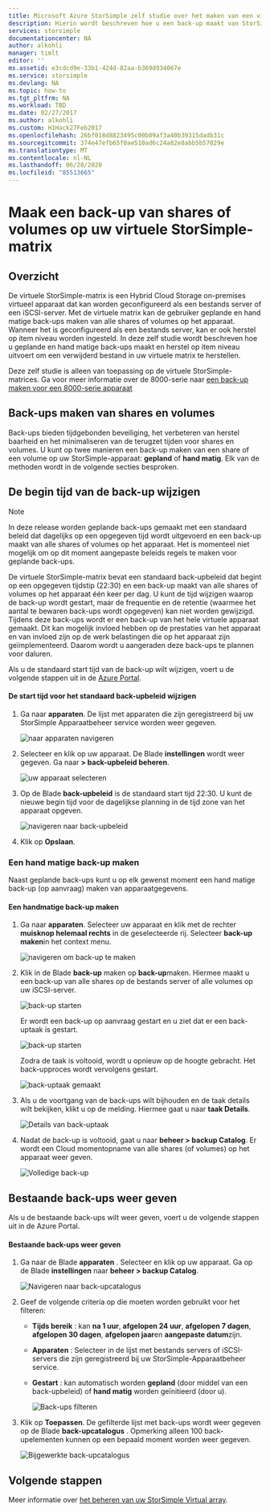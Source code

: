 ```yaml
---
title: Microsoft Azure StorSimple zelf studie over het maken van een virtuele matrix | Microsoft Docs
description: Hierin wordt beschreven hoe u een back-up maakt van StorSimple virtuele-matrix shares en-volumes.
services: storsimple
documentationcenter: NA
author: alkohli
manager: timlt
editor: ''
ms.assetid: e3cdcd9e-33b1-424d-82aa-b369d934067e
ms.service: storsimple
ms.devlang: NA
ms.topic: how-to
ms.tgt_pltfrm: NA
ms.workload: TBD
ms.date: 02/27/2017
ms.author: alkohli
ms.custom: H1Hack27Feb2017
ms.openlocfilehash: 26bf018d8823495c00b09af3a40b39315dadb31c
ms.sourcegitcommit: 374e47efb65f0ae510ad6c24a82e8abb5b57029e
ms.translationtype: MT
ms.contentlocale: nl-NL
ms.lasthandoff: 06/28/2020
ms.locfileid: "85513665"
---
```

# <a name="back-up-shares-or-volumes-on-your-storsimple-virtual-array"></a>Maak een back-up van shares of volumes op uw virtuele StorSimple-matrix

## <a name="overview"></a>Overzicht

De virtuele StorSimple-matrix is een Hybrid Cloud Storage on-premises virtueel apparaat dat kan worden geconfigureerd als een bestands server of een iSCSI-server. Met de virtuele matrix kan de gebruiker geplande en hand matige back-ups maken van alle shares of volumes op het apparaat. Wanneer het is geconfigureerd als een bestands server, kan er ook herstel op item niveau worden ingesteld. In deze zelf studie wordt beschreven hoe u geplande en hand matige back-ups maakt en herstel op item niveau uitvoert om een verwijderd bestand in uw virtuele matrix te herstellen.

Deze zelf studie is alleen van toepassing op de virtuele StorSimple-matrices. Ga voor meer informatie over de 8000-serie naar [een back-up maken voor een 8000-serie apparaat](storsimple-manage-backup-policies-u2.md)

## <a name="back-up-shares-and-volumes"></a>Back-ups maken van shares en volumes

Back-ups bieden tijdgebonden beveiliging, het verbeteren van herstel baarheid en het minimaliseren van de terugzet tijden voor shares en volumes. U kunt op twee manieren een back-up maken van een share of een volume op uw StorSimple-apparaat: **gepland** of **hand matig**. Elk van de methoden wordt in de volgende secties besproken.

## <a name="change-the-backup-start-time"></a>De begin tijd van de back-up wijzigen

> [!NOTE]
> In deze release worden geplande back-ups gemaakt met een standaard beleid dat dagelijks op een opgegeven tijd wordt uitgevoerd en een back-up maakt van alle shares of volumes op het apparaat. Het is momenteel niet mogelijk om op dit moment aangepaste beleids regels te maken voor geplande back-ups.


De virtuele StorSimple-matrix bevat een standaard back-upbeleid dat begint op een opgegeven tijdstip (22:30) en een back-up maakt van alle shares of volumes op het apparaat één keer per dag. U kunt de tijd wijzigen waarop de back-up wordt gestart, maar de frequentie en de retentie (waarmee het aantal te bewaren back-ups wordt opgegeven) kan niet worden gewijzigd. Tijdens deze back-ups wordt er een back-up van het hele virtuele apparaat gemaakt. Dit kan mogelijk invloed hebben op de prestaties van het apparaat en van invloed zijn op de werk belastingen die op het apparaat zijn geïmplementeerd. Daarom wordt u aangeraden deze back-ups te plannen voor daluren.

 Als u de standaard start tijd van de back-up wilt wijzigen, voert u de volgende stappen uit in de [Azure Portal](https://portal.azure.com/).

#### <a name="to-change-the-start-time-for-the-default-backup-policy"></a>De start tijd voor het standaard back-upbeleid wijzigen

1. Ga naar **apparaten**. De lijst met apparaten die zijn geregistreerd bij uw StorSimple Apparaatbeheer service worden weer gegeven. 
   
    ![naar apparaten navigeren](./media/storsimple-virtual-array-backup/changebuschedule1.png)

2. Selecteer en klik op uw apparaat. De Blade **instellingen** wordt weer gegeven. Ga naar **> back-upbeleid beheren**.
   
    ![uw apparaat selecteren](./media/storsimple-virtual-array-backup/changebuschedule2.png)

3. Op de Blade **back-upbeleid** is de standaard start tijd 22:30. U kunt de nieuwe begin tijd voor de dagelijkse planning in de tijd zone van het apparaat opgeven.
   
    ![navigeren naar back-upbeleid](./media/storsimple-virtual-array-backup/changebuschedule5.png)

4. Klik op **Opslaan**.

### <a name="take-a-manual-backup"></a>Een hand matige back-up maken

Naast geplande back-ups kunt u op elk gewenst moment een hand matige back-up (op aanvraag) maken van apparaatgegevens.

#### <a name="to-create-a-manual-backup"></a>Een handmatige back-up maken

1. Ga naar **apparaten**. Selecteer uw apparaat en klik met de rechter **muisknop helemaal rechts** in de geselecteerde rij. Selecteer **back-up maken**in het context menu.
   
    ![navigeren om back-up te maken](./media/storsimple-virtual-array-backup/takebackup1m.png)

2. Klik in de Blade **back-up** maken op **back-up**maken. Hiermee maakt u een back-up van alle shares op de bestands server of alle volumes op uw iSCSI-server. 
   
    ![back-up starten](./media/storsimple-virtual-array-backup/takebackup2m.png)
   
    Er wordt een back-up op aanvraag gestart en u ziet dat er een back-uptaak is gestart.
   
    ![back-up starten](./media/storsimple-virtual-array-backup/takebackup3m.png) 
   
    Zodra de taak is voltooid, wordt u opnieuw op de hoogte gebracht. Het back-upproces wordt vervolgens gestart.
   
    ![back-uptaak gemaakt](./media/storsimple-virtual-array-backup/takebackup4m.png)

3. Als u de voortgang van de back-ups wilt bijhouden en de taak details wilt bekijken, klikt u op de melding. Hiermee gaat u naar **taak Details**.
   
     ![Details van back-uptaak](./media/storsimple-virtual-array-backup/takebackup5m.png)

4. Nadat de back-up is voltooid, gaat u naar **beheer > backup Catalog**. Er wordt een Cloud momentopname van alle shares (of volumes) op het apparaat weer geven.
   
    ![Volledige back-up](./media/storsimple-virtual-array-backup/takebackup19m.png) 

## <a name="view-existing-backups"></a>Bestaande back-ups weer geven
Als u de bestaande back-ups wilt weer geven, voert u de volgende stappen uit in de Azure Portal.

#### <a name="to-view-existing-backups"></a>Bestaande back-ups weer geven

1. Ga naar de Blade **apparaten** . Selecteer en klik op uw apparaat. Ga op de Blade **instellingen** naar **beheer > backup Catalog**.
   
    ![Navigeren naar back-upcatalogus](./media/storsimple-virtual-array-backup/viewbackups1.png)
2. Geef de volgende criteria op die moeten worden gebruikt voor het filteren:
   
   - **Tijds bereik** : kan **na 1 uur**, **afgelopen 24 uur**, **afgelopen 7 dagen**, **afgelopen 30 dagen**, **afgelopen jaar**en **aangepaste datum**zijn.
    
   - **Apparaten** : Selecteer in de lijst met bestands servers of iSCSI-servers die zijn geregistreerd bij uw StorSimple-Apparaatbeheer service.
   
   - **Gestart** : kan automatisch worden **gepland** (door middel van een back-upbeleid) of **hand matig** worden geïnitieerd (door u).
   
     ![Back-ups filteren](./media/storsimple-virtual-array-backup/viewbackups2.png)

3. Klik op **Toepassen**. De gefilterde lijst met back-ups wordt weer gegeven op de Blade **back-upcatalogus** . Opmerking alleen 100 back-upelementen kunnen op een bepaald moment worden weer gegeven.
   
    ![Bijgewerkte back-upcatalogus](./media/storsimple-virtual-array-backup/viewbackups3.png)

## <a name="next-steps"></a>Volgende stappen

Meer informatie over [het beheren van uw StorSimple Virtual array](storsimple-ova-web-ui-admin.md).

